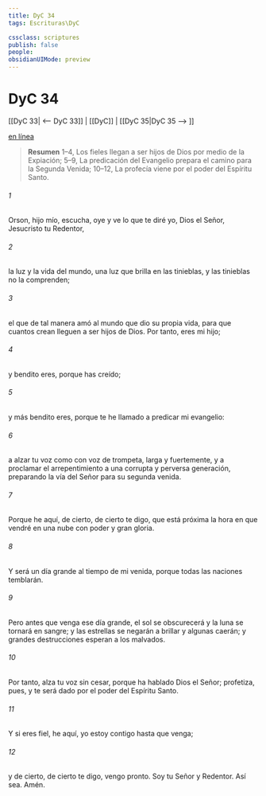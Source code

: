 ```yaml
---
title: DyC 34
tags: Escrituras\DyC

cssclass: scriptures
publish: false
people:
obsidianUIMode: preview
---
```


# DyC 34
[[DyC 33| <-- DyC 33]] | [[DyC]] | [[DyC 35|DyC 35 --> ]]

[en línea](https://churchofjesuschrist.org/study/scriptures/dc-testament/dc/34?lang=spa)

> __Resumen__
1–4, Los fieles llegan a ser hijos de Dios por medio de la Expiación; 5–9, La predicación del Evangelio prepara el camino para la Segunda Venida; 10–12, La profecía viene por el poder del Espíritu Santo.

###### 1 
Orson, hijo mío, escucha, oye y ve lo que te diré yo, Dios el Señor, Jesucristo tu Redentor,

###### 2 
la luz y la vida del mundo, una luz que brilla en las tinieblas, y las tinieblas no la comprenden;

###### 3 
el que de tal manera amó al mundo que dio su propia vida, para que cuantos crean lleguen a ser hijos de Dios. Por tanto, eres mi hijo;

###### 4 
y bendito eres, porque has creído;

###### 5 
y más bendito eres, porque te he llamado a predicar mi evangelio:

###### 6 
a alzar tu voz como con voz de trompeta, larga y fuertemente, y a proclamar el arrepentimiento a una corrupta y perversa generación, preparando la vía del Señor para su segunda venida.

###### 7 
Porque he aquí, de cierto, de cierto te digo, que está próxima la hora en que vendré en una nube con poder y gran gloria.

###### 8 
Y será un día grande al tiempo de mi venida, porque todas las naciones temblarán.

###### 9 
Pero antes que venga ese día grande, el sol se obscurecerá y la luna se tornará en sangre; y las estrellas se negarán a brillar y algunas caerán; y grandes destrucciones esperan a los malvados.

###### 10 
Por tanto, alza tu voz sin cesar, porque ha hablado Dios el Señor; profetiza, pues, y te será dado por el poder del Espíritu Santo.

###### 11 
Y si eres fiel, he aquí, yo estoy contigo hasta que venga;

###### 12 
y de cierto, de cierto te digo, vengo pronto. Soy tu Señor y Redentor. Así sea. Amén.

